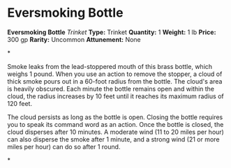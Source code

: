# Eversmoking Bottle

**Eversmoking Bottle**
_Trinket_
**Type:** Trinket
**Quantity:** 1
**Weight:** 1 lb
**Price:** 300 gp
**Rarity:** Uncommon
**Attunement:** None

*<p>Smoke leaks from the lead-stoppered mouth of this brass bottle, which weighs 1 pound. When you use an action to remove the stopper, a cloud of thick smoke pours out in a 60-foot radius from the bottle. The cloud's area is heavily obscured. Each minute the bottle remains open and within the cloud, the radius increases by 10 feet until it reaches its maximum radius of 120 feet.

The cloud persists as long as the bottle is open. Closing the bottle requires you to speak its command word as an action. Once the bottle is closed, the cloud disperses after 10 minutes. A moderate wind (11 to 20 miles per hour) can also disperse the smoke after 1 minute, and a strong wind (21 or more miles per hour) can do so after 1 round.</p>*
